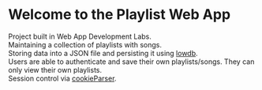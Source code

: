 Welcome to the Playlist Web App
==============================

Project built in Web App Development Labs.  
Maintaining a collection of playlists with songs.  
Storing data into a JSON file and persisting it using [lowdb](https://github.com/typicode/lowdb).  
Users are able to authenticate and save their own playlists/songs. They can only view their own playlists.  
Session control via [cookieParser](https://www.npmjs.com/package/cookie-parser).
